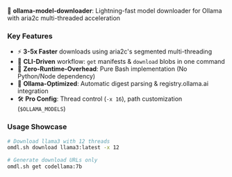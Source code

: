 🚀 **ollama-model-downloader**: Lightning-fast model downloader for Ollama with aria2c multi-threaded acceleration

### Key Features
- ⚡ **3-5x Faster** downloads using aria2c's segmented multi-threading
- 🔧 **CLI-Driven** workflow: `get` manifests & `download` blobs in one command
- 🐧 **Zero-Runtime-Overhead**: Pure Bash implementation (No Python/Node dependency)
- 🧠 **Ollama-Optimized**: Automatic digest parsing & registry.ollama.ai integration
- 🛠️ **Pro Config**: Thread control (`-x 16`), path customization (`$OLLAMA_MODELS`)

### Usage Showcase
```bash
# Download llama3 with 12 threads
omdl.sh download llama3:latest -x 12

# Generate download URLs only
omdl.sh get codellama:7b
